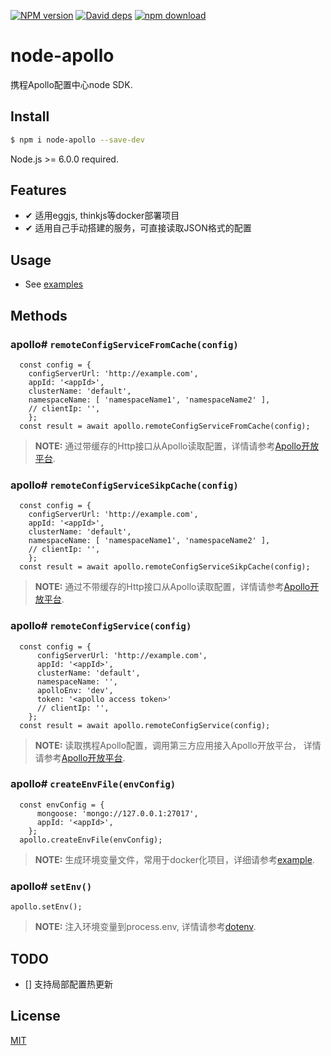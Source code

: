 [![NPM version][npm-image]][npm-url]
[![David deps][david-image]][david-url]
[![npm download][download-image]][download-url]

[npm-image]: https://img.shields.io/npm/v/node-apollo.svg?style=flat-square
[npm-url]: https://npmjs.org/package/node-apollo
[david-image]: https://img.shields.io/david/Quinton/node-apollo.svg?style=flat-square
[david-url]: https://david-dm.org/Quinton/node-apollo/repo.svg
[download-image]: https://img.shields.io/npm/dm/node-apollo.svg?style=flat-square
[download-url]: https://npmjs.org/package/node-apollo
# node-apollo

  携程Apollo配置中心node SDK.

## Install

```bash
$ npm i node-apollo --save-dev
```
Node.js >= 6.0.0 required.

## Features

- ✔︎ 适用eggjs, thinkjs等docker部署项目
- ✔︎ 适用自己手动搭建的服务，可直接读取JSON格式的配置

## Usage

* See [examples](https://github.com/Quinton/node-apollo/tree/master/example)

## Methods

### apollo# ```remoteConfigServiceFromCache(config)```
```
  const config = {
    configServerUrl: 'http://example.com',
    appId: '<appId>',
    clusterName: 'default',
    namespaceName: [ 'namespaceName1', 'namespaceName2' ],
    // clientIp: '',
    };
  const result = await apollo.remoteConfigServiceFromCache(config);
```
  >**NOTE:** 通过带缓存的Http接口从Apollo读取配置，详情请参考[Apollo开放平台](https://github.com/ctripcorp/apollo/wiki/%E5%85%B6%E5%AE%83%E8%AF%AD%E8%A8%80%E5%AE%A2%E6%88%B7%E7%AB%AF%E6%8E%A5%E5%85%A5%E6%8C%87%E5%8D%97#12-%E9%80%9A%E8%BF%87%E5%B8%A6%E7%BC%93%E5%AD%98%E7%9A%84http%E6%8E%A5%E5%8F%A3%E4%BB%8Eapollo%E8%AF%BB%E5%8F%96%E9%85%8D%E7%BD%AE).
### apollo# ```remoteConfigServiceSikpCache(config)```
```
  const config = {
    configServerUrl: 'http://example.com',
    appId: '<appId>',
    clusterName: 'default',
    namespaceName: [ 'namespaceName1', 'namespaceName2' ],
    // clientIp: '',
    };
  const result = await apollo.remoteConfigServiceSikpCache(config);
```
  >**NOTE:** 通过不带缓存的Http接口从Apollo读取配置，详情请参考[Apollo开放平台](https://github.com/ctripcorp/apollo/wiki/%E5%85%B6%E5%AE%83%E8%AF%AD%E8%A8%80%E5%AE%A2%E6%88%B7%E7%AB%AF%E6%8E%A5%E5%85%A5%E6%8C%87%E5%8D%97#13-%E9%80%9A%E8%BF%87%E4%B8%8D%E5%B8%A6%E7%BC%93%E5%AD%98%E7%9A%84http%E6%8E%A5%E5%8F%A3%E4%BB%8Eapollo%E8%AF%BB%E5%8F%96%E9%85%8D%E7%BD%AE).
### apollo# ```remoteConfigService(config)```
```
  const config = {
      configServerUrl: 'http://example.com',
      appId: '<appId>',
      clusterName: 'default',
      namespaceName: '',
      apolloEnv: 'dev',
      token: '<apollo access token>'
      // clientIp: '',
    };
  const result = await apollo.remoteConfigService(config);
```
  >**NOTE:** 读取携程Apollo配置，调用第三方应用接入Apollo开放平台， 详情请参考[Apollo开放平台](https://github.com/ctripcorp/apollo/wiki/Apollo%E5%BC%80%E6%94%BE%E5%B9%B3%E5%8F%B0).
### apollo# ```createEnvFile(envConfig)```
```
  const envConfig = {
      mongoose: 'mongo://127.0.0.1:27017',
      appId: '<appId>',
    };
  apollo.createEnvFile(envConfig);
```
>**NOTE:** 生成环境变量文件，常用于docker化项目，详细请参考[example](https://github.com/Quinton/node-apollo/tree/master/example).
### apollo# ```setEnv()```
```
apollo.setEnv();
```
>**NOTE:** 注入环境变量到process.env, 详情请参考[dotenv](https://github.com/motdotla/dotenv#usage).

## TODO
  
 - [] 支持局部配置热更新

## License

[MIT](LICENSE)
